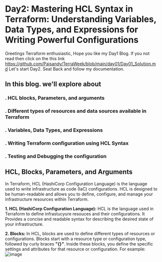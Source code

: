 # Day2: Mastering HCL Syntax in Terraform: Understanding Variables, Data Types, and Expressions for Writing Powerful Configurations
Greetings Terraform enthusiastic, Hope you like my Day1 Blog. If you not read then click on the this link https://github.com/Paisandy/TerraWeek/blob/main/day01/Day01_Solution.md 
Let's start Day2. Seat Back and follow my documentation.

## In this blog. we'll explore about
### **.** HCL blocks, Parameters, and arguments
### **.** Different types of resources and data sources available in Terraform
### **.** Variables, Data Types, and Expressions
### **.** Writing Terraform configuration using HCL Syntax
### **.** Testing and Debugging the configuration

## HCL, Blocks, Parameters, and Arguments
In Terraform, HCL (HashiCorp Configuration Language) is the language used to write infrastructure as code (IaC) configurations. HCL is designed to be human-readable and allows you to define, configure, and manage your infrastructure resources within Terraform.

**1. HCL (HashiCorp Configuration Language):**
HCL is the language used in Terraform to define infrastucyure resouces and their configurations. It Provides a concise and readable syntax for describing the desired state of your infrastructure.

**2. Blocks:** 
In HCL, blocks are used to define different types of resources or configurations. Blocks start with a resource type or configuration type, followed by curly braces **"{}"**. Inside these blocks, you define the specific settings and attributes for that resource or configuration. For example:
![image](https://github.com/Paisandy/TerraWeek/assets/115485972/0664b115-434c-42e6-bc5c-cd892c64b8d6)
